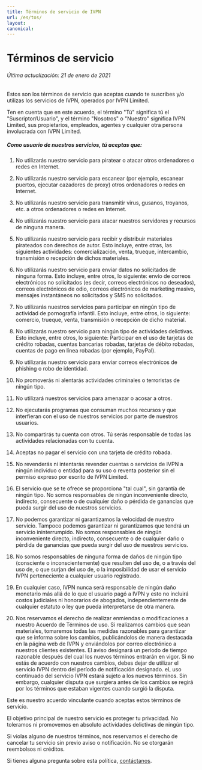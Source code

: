 ```yaml
---
title: Términos de servicio de IVPN
url: /es/tos/
layout:
canonical:
---
```

# Términos de servicio

###### Última actualización: 21 de enero de 2021

Estos son los términos de servicio que aceptas cuando te suscribes y/o utilizas los servicios de IVPN, operados por IVPN Limited.

Ten en cuenta que en este acuerdo, el término "Tú" significa tú el "Suscriptor/Usuario", y el término "Nosotros" o "Nuestro" significa IVPN Limited, sus propietarios, empleados, agentes y cualquier otra persona involucrada con IVPN Limited.

##### Como usuario de nuestros servicios, tú aceptas que:

1. No utilizarás nuestro servicio para piratear o atacar otros ordenadores o redes en Internet.

2. No utilizarás nuestro servicio para escanear (por ejemplo, escanear puertos, ejecutar cazadores de proxy) otros ordenadores o redes en Internet.

3. No utilizarás nuestro servicio para transmitir virus, gusanos, troyanos, etc. a otros ordenadores o redes en Internet.

4. No utilizarás nuestro servicio para atacar nuestros servidores y recursos de ninguna manera.

5. No utilizarás nuestro servicio para recibir y distribuir materiales pirateados con derechos de autor. Esto incluye, entre otras, las siguientes actividades: comercialización, venta, trueque, intercambio, transmisión o recepción de dichos materiales.

6. No utilizarás nuestro servicio para enviar datos no solicitados de ninguna forma. Esto incluye, entre otros, lo siguiente: envío de correos electrónicos no solicitados (es decir, correos electrónicos no deseados), correos electrónicos de odio, correos electrónicos de marketing masivo, mensajes instantáneos no solicitados y SMS no solicitados.

7. No utilizarás nuestros servicios para participar en ningún tipo de actividad de pornografía infantil. Esto incluye, entre otros, lo siguiente: comercio, trueque, venta, transmisión o recepción de dicho material.

8. No utilizarás nuestro servicio para ningún tipo de actividades delictivas. Esto incluye, entre otros, lo siguiente: Participar en el uso de tarjetas de crédito robadas, cuentas bancarias robadas, tarjetas de débito robadas, cuentas de pago en línea robadas (por ejemplo, PayPal).

9. No utilizarás nuestro servicio para enviar correos electrónicos de phishing o robo de identidad.

10. No promoverás ni alentarás actividades criminales o terroristas de ningún tipo.

11. No utilizará nuestros servicios para amenazar o acosar a otros.

12. No ejecutarás programas que consuman muchos recursos y que interfieran con el uso de nuestros servicios por parte de nuestros usuarios.

13. No compartirás tu cuenta con otros. Tú serás responsable de todas las actividades relacionadas con tu cuenta.

14. Aceptas no pagar el servicio con una tarjeta de crédito robada.

15. No revenderás ni intentarás revender cuentas o servicios de IVPN a ningún individuo o entidad para su uso o reventa posterior sin el permiso expreso por escrito de IVPN Limited.

16. El servicio que se te ofrece se proporciona "tal cual", sin garantía de ningún tipo. No somos responsables de ningún inconveniente directo, indirecto, consecuente o de cualquier daño o pérdida de ganancias que pueda surgir del uso de nuestros servicios.

17. No podemos garantizar ni garantizamos la velocidad de nuestro servicio. Tampoco podemos garantizar ni garantizamos que tendrá un servicio ininterrumpido. No somos responsables de ningún inconveniente directo, indirecto, consecuente o de cualquier daño o pérdida de ganancias que pueda surgir del uso de nuestros servicios.

18. No somos responsables de ninguna forma de daños de ningún tipo (consciente o inconscientemente) que resulten del uso de, o a través del uso de, o que surjan del uso de, o la imposibilidad de usar el servicio IVPN perteneciente a cualquier usuario registrado.

20. En cualquier caso, IVPN nunca será responsable de ningún daño monetario más allá de lo que el usuario pagó a IVPN y esto no incluirá costos judiciales ni honorarios de abogados, independientemente de cualquier estatuto o ley que pueda interpretarse de otra manera.

21. Nos reservamos el derecho de realizar enmiendas o modificaciones a nuestro Acuerdo de Términos de uso. Si realizamos cambios que sean materiales, tomaremos todas las medidas razonables para garantizar que se informa sobre los cambios, publicándolos de manera destacada en la página web de IVPN y enviándolos por correo electrónico a nuestros clientes existentes. El aviso designará un período de tiempo razonable después del cual los nuevos términos entrarán en vigor. Si no estás de acuerdo con nuestros cambios, debes dejar de utilizar el servicio IVPN dentro del período de notificación designado. eL uso continuado del servicio IVPN estará sujeto a los nuevos términos. Sin embargo, cualquier disputa que surgiera antes de los cambios se regirá por los términos que estaban vigentes cuando surgió la disputa.

Este es nuestro acuerdo vinculante cuando aceptas estos términos de servicio.

El objetivo principal de nuestro servicio es proteger tu privacidad. No toleramos ni promovemos en absoluto actividades delictivas de ningún tipo.

Si violas alguno de nuestros términos, nos reservamos el derecho de cancelar tu servicio sin previo aviso o notificación. No se otorgarán reembolsos ni créditos.

Si tienes alguna pregunta sobre esta política, [contáctanos](/contactus/).